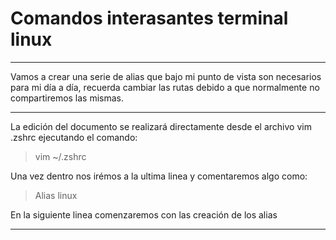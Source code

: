 #  Comandos interasantes terminal linux

------------

Vamos a crear una serie de alias que bajo mi punto de vista son necesarios para mi día a día, recuerda cambiar las rutas debido a que normalmente no compartiremos las mismas. 

------------

La edición del documento se realizará directamente desde el archivo vim .zshrc ejecutando el comando: 

> vim ~/.zshrc  

Una vez dentro nos irémos a la ultima linea y comentaremos algo como: 

> Alias linux

En la siguiente linea comenzaremos con las creación de los alias

------------


